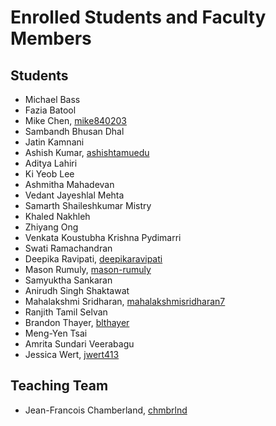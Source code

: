 # Enrolled Students and Faculty Members


## Students
* Michael Bass
* Fazia Batool
* Mike Chen, [mike840203](https://github.com/mike840203)
* Sambandh Bhusan Dhal
* Jatin Kamnani
* Ashish Kumar, [ashishtamuedu](https://github.com/ashishtamuedu)
* Aditya Lahiri
* Ki Yeob Lee
* Ashmitha Mahadevan
* Vedant Jayeshlal Mehta
* Samarth Shaileshkumar Mistry
* Khaled Nakhleh
* Zhiyang Ong
* Venkata Koustubha Krishna Pydimarri
* Swati Ramachandran
* Deepika Ravipati, [deepikaravipati](https://github.com/deepikaravipati)
* Mason Rumuly, [mason-rumuly](https://github.com/mason-rumuly)
* Samyuktha Sankaran
* Anirudh Singh Shaktawat
* Mahalakshmi Sridharan, [mahalakshmisridharan7](https://github.com/mahalakshmisridharan7)
* Ranjith Tamil Selvan
* Brandon Thayer, [blthayer](https://github.com/blthayer)
* Meng-Yen Tsai
* Amrita Sundari Veerabagu
* Jessica Wert, [jwert413](https://github.com/jwert413)


## Teaching Team

* Jean-Francois Chamberland, [chmbrlnd](https://github.com/chmbrlnd)
